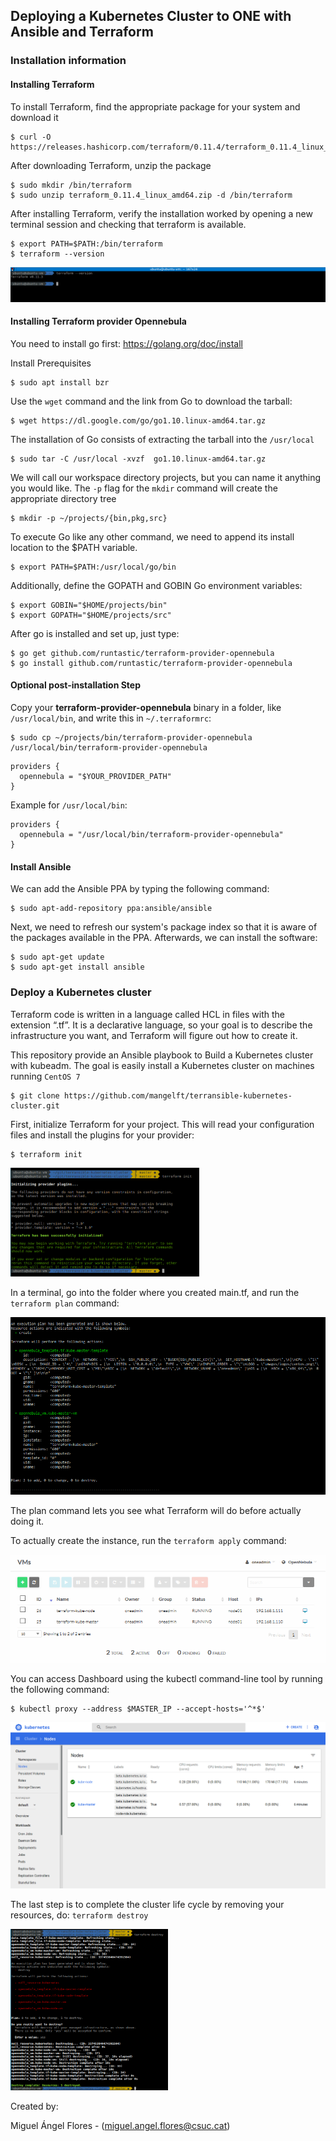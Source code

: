 ## Deploying a Kubernetes Cluster to ONE with Ansible and Terraform

### Installation information

####  Installing Terraform 

To install Terraform, find the appropriate package for your system and download it

	$ curl -O https://releases.hashicorp.com/terraform/0.11.4/terraform_0.11.4_linux_amd64.zip

After downloading Terraform, unzip the package

	$ sudo mkdir /bin/terraform
	$ sudo unzip terraform_0.11.4_linux_amd64.zip -d /bin/terraform


After installing Terraform, verify the installation worked by opening a new terminal session and checking that terraform is available. 

	$ export PATH=$PATH:/bin/terraform
	$ terraform --version

<img src="images/terraform-version.png">

####  Installing Terraform provider Opennebula

You need to install go first: https://golang.org/doc/install

Install Prerequisites

	$ sudo apt install bzr

Use the `wget` command and the link from Go to download the tarball:

	$ wget https://dl.google.com/go/go1.10.linux-amd64.tar.gz


The installation of Go consists of extracting the tarball into the `/usr/local` 

	$ sudo tar -C /usr/local -xvzf  go1.10.linux-amd64.tar.gz 

We will call our workspace directory projects, but you can name it anything you would like. The `-p` flag for the `mkdir` command will create the appropriate directory tree

	$ mkdir -p ~/projects/{bin,pkg,src}

To execute Go like any other command, we need to append its install location to the $PATH variable.

	$ export PATH=$PATH:/usr/local/go/bin

Additionally, define the GOPATH and GOBIN Go environment variables:
	
	$ export GOBIN="$HOME/projects/bin"
	$ export GOPATH="$HOME/projects/src"

After go is installed and set up, just type:

    $ go get github.com/runtastic/terraform-provider-opennebula
    $ go install github.com/runtastic/terraform-provider-opennebula

#### Optional post-installation Step

Copy your **terraform-provider-opennebula** binary in a folder, like `/usr/local/bin`, and write this in `~/.terraformrc`:

	$ sudo cp ~/projects/bin/terraform-provider-opennebula /usr/local/bin/terraform-provider-opennebula

```
providers {
  opennebula = "$YOUR_PROVIDER_PATH"
}
```

Example for `/usr/local/bin`:

```
providers {
  opennebula = "/usr/local/bin/terraform-provider-opennebula"
}
```

#### Install Ansible

We can add the Ansible PPA by typing the following command:

	$ sudo apt-add-repository ppa:ansible/ansible

Next, we need to refresh our system's package index so that it is aware of the packages available in the PPA. Afterwards, we can install the software:

	$ sudo apt-get update
    $ sudo apt-get install ansible


### Deploy a Kubernetes cluster

Terraform code is written in a language called HCL in files with the extension “.tf”. It is a declarative language, so your goal is to describe the infrastructure you want, and Terraform will figure out how to create it.

This repository provide an Ansible playbook to Build a Kubernetes cluster with kubeadm. The goal is easily install a Kubernetes cluster on machines running `CentOS 7`

	$ git clone https://github.com/mangelft/terransible-kubernetes-cluster.git

First, initialize Terraform for your project. This will read your configuration files and install the plugins for your provider:

	$ terraform init


<img src="images/terraform-init.png" width="60%">

In a terminal, go into the folder where you created main.tf, and run the `terraform plan` command:

<img src="images/terraform-plan.png">

The plan command lets you see what Terraform will do before actually doing it.

To actually create the instance, run the `terraform apply` command:

<img src="images/one-vms.png">

You can access Dashboard using the kubectl command-line tool by running the following command:

	$ kubectl proxy --address $MASTER_IP --accept-hosts='^*$'

<img src="images/kubernetes-dashboard.png">


The last step is to complete the cluster life cycle by removing your resources, do: `terraform destroy`

<img src="images/terraform-destroy.png" width="50%">

Created by:

Miguel Ángel Flores - (miguel.angel.flores@csuc.cat)

